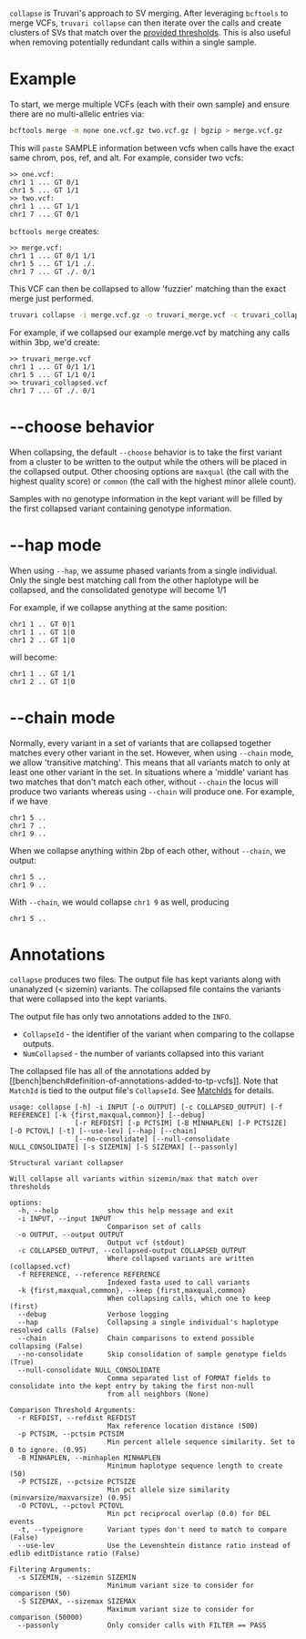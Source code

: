 `collapse` is Truvari's approach to SV merging. After leveraging `bcftools` to merge VCFs, `truvari collapse` can then iterate over the calls and create clusters of SVs that match over the [provided thresholds](https://github.com/spiralgenetics/truvari/wiki/bench#matching-parameters). This is also useful when removing potentially redundant calls within a single sample. 

Example
=======
To start, we merge multiple VCFs (each with their own sample) and ensure there are no multi-allelic entries via: 
```bash
bcftools merge -m none one.vcf.gz two.vcf.gz | bgzip > merge.vcf.gz
```

This will `paste` SAMPLE information between vcfs when calls have the exact same chrom, pos, ref, and alt.
For example, consider two vcfs:

    >> one.vcf:
    chr1 1 ... GT 0/1
    chr1 5 ... GT 1/1
    >> two.vcf:
    chr1 1 ... GT 1/1
    chr1 7 ... GT 0/1

`bcftools merge` creates:

    >> merge.vcf:
    chr1 1 ... GT 0/1 1/1
    chr1 5 ... GT 1/1 ./.
    chr1 7 ... GT ./. 0/1    

This VCF can then be collapsed to allow 'fuzzier' matching than the exact merge just performed.

```bash
truvari collapse -i merge.vcf.gz -o truvari_merge.vcf -c truvari_collapsed.vcf -f /path/to/reference.fa
```

For example, if we collapsed our example merge.vcf by matching any calls within 3bp, we'd create:

    >> truvari_merge.vcf
    chr1 1 ... GT 0/1 1/1
    chr1 5 ... GT 1/1 0/1
    >> truvari_collapsed.vcf
    chr1 7 ... GT ./. 0/1    

--choose behavior
=================
When collapsing, the default `--choose` behavior is to take the first variant from a cluster to
be written to the output while the others will be placed in the collapsed output. 
Other choosing options are `maxqual` (the call with the highest quality score) or `common` (the call with the highest minor allele count).

Samples with no genotype information in the kept variant will be filled by the first
collapsed variant containing genotype information.                                                                                    

--hap mode
==========
When using `--hap`, we assume phased variants from a single individual. Only the
single best matching call from the other haplotype will be collapsed,
and the consolidated genotype will become 1/1

For example, if we collapse anything at the same position:

    chr1 1 .. GT 0|1
    chr1 1 .. GT 1|0
    chr1 2 .. GT 1|0

will become:

    chr1 1 .. GT 1/1
    chr1 2 .. GT 1|0

--chain mode
============
Normally, every variant in a set of variants that are collapsed together matches every other variant in the set. However, when using `--chain` mode, we allow 'transitive matching'. This means that all variants match to only at least one other variant in the set. In situations where a 'middle' variant has two matches that don't match each other, without `--chain` the locus will produce two variants whereas using `--chain` will produce one.
For example, if we have

    chr1 5 ..
    chr1 7 ..
    chr1 9 ..

When we collapse anything within 2bp of each other, without `--chain`, we output:

    chr1 5 ..
    chr1 9 ..

With `--chain`, we would collapse `chr1 9` as well, producing

    chr1 5 ..

Annotations
===========
`collapse` produces two files. The output file has kept variants along with unanalyzed (< sizemin) variants. The collapsed file contains the variants that were collapsed into the kept variants. 

The output file has only two annotations added to the `INFO`. 
- `CollapseId` - the identifier of the variant when comparing to the collapse outputs. 
- `NumCollapsed` - the number of variants collapsed into this variant

The collapsed file has all of the annotations added by [[bench|bench#definition-of-annotations-added-to-tp-vcfs]]. Note that `MatchId` is tied to the output file's `CollapseId`. See [MatchIds](https://github.com/spiralgenetics/truvari/wiki/MatchIds) for details.

```
usage: collapse [-h] -i INPUT [-o OUTPUT] [-c COLLAPSED_OUTPUT] [-f REFERENCE] [-k {first,maxqual,common}] [--debug]
                [-r REFDIST] [-p PCTSIM] [-B MINHAPLEN] [-P PCTSIZE] [-O PCTOVL] [-t] [--use-lev] [--hap] [--chain]
                [--no-consolidate] [--null-consolidate NULL_CONSOLIDATE] [-s SIZEMIN] [-S SIZEMAX] [--passonly]

Structural variant collapser

Will collapse all variants within sizemin/max that match over thresholds

options:
  -h, --help            show this help message and exit
  -i INPUT, --input INPUT
                        Comparison set of calls
  -o OUTPUT, --output OUTPUT
                        Output vcf (stdout)
  -c COLLAPSED_OUTPUT, --collapsed-output COLLAPSED_OUTPUT
                        Where collapsed variants are written (collapsed.vcf)
  -f REFERENCE, --reference REFERENCE
                        Indexed fasta used to call variants
  -k {first,maxqual,common}, --keep {first,maxqual,common}
                        When collapsing calls, which one to keep (first)
  --debug               Verbose logging
  --hap                 Collapsing a single individual's haplotype resolved calls (False)
  --chain               Chain comparisons to extend possible collapsing (False)
  --no-consolidate      Skip consolidation of sample genotype fields (True)
  --null-consolidate NULL_CONSOLIDATE
                        Comma separated list of FORMAT fields to consolidate into the kept entry by taking the first non-null
                        from all neighbors (None)

Comparison Threshold Arguments:
  -r REFDIST, --refdist REFDIST
                        Max reference location distance (500)
  -p PCTSIM, --pctsim PCTSIM
                        Min percent allele sequence similarity. Set to 0 to ignore. (0.95)
  -B MINHAPLEN, --minhaplen MINHAPLEN
                        Minimum haplotype sequence length to create (50)
  -P PCTSIZE, --pctsize PCTSIZE
                        Min pct allele size similarity (minvarsize/maxvarsize) (0.95)
  -O PCTOVL, --pctovl PCTOVL
                        Min pct reciprocal overlap (0.0) for DEL events
  -t, --typeignore      Variant types don't need to match to compare (False)
  --use-lev             Use the Levenshtein distance ratio instead of edlib editDistance ratio (False)

Filtering Arguments:
  -s SIZEMIN, --sizemin SIZEMIN
                        Minimum variant size to consider for comparison (50)
  -S SIZEMAX, --sizemax SIZEMAX
                        Maximum variant size to consider for comparison (50000)
  --passonly            Only consider calls with FILTER == PASS
```